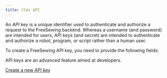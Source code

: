 ```yaml
---
title: Clés API
---
```


An _API_  key is a unique identifier used to authenticate and authorize a request to the FreeSewing backend. Whereas a username (and password) are intended for users, API keys (and secret) are intended to authenticate and authorize a robot, program, or script rather than a human user.

To create a FreeSewing API key, you need to provide the following fields:

<ReadMore />

<Note>

API keys are an advanced feature aimed at developers.

<a class="btn btn-secondary" href="/new/apikey/">Create a new API key</a>

</Note>


